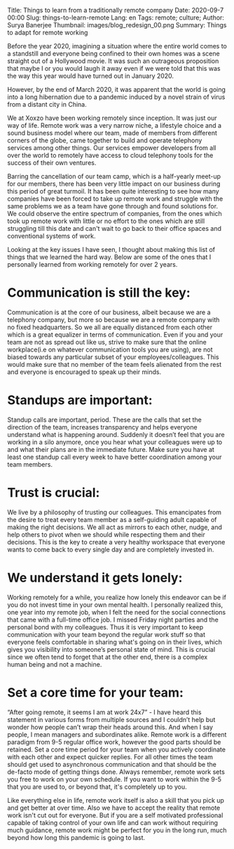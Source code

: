 Title: Things to learn from a traditionally remote company
Date: 2020-09-7 00:00 
Slug: things-to-learn-remote
Lang: en 
Tags: remote; culture; 
Author: Surya Banerjee
Thumbnail: images/blog_redesign_00.png
Summary: Things to adapt for remote working

Before the year 2020, imagining a situation where the entire world comes to a standstill and everyone being confined to their own homes was a scene straight out of a Hollywood movie. It was such an outrageous proposition that maybe I or you would laugh it away even if we were told that this was the way this year would have turned out in January 2020.

However, by the end of March 2020, it was apparent that the world is going into a long hibernation due to a pandemic induced by a novel strain of virus from a distant city in China. 

We at Xoxzo have been working remotely since inception. It was just our way of life. Remote work was a very narrow niche, a lifestyle choice and a sound business model where our team, made of members from different corners of the globe, came together to build and operate telephony services among other things. Our services empower developers from all over the world to remotely have access to cloud telephony tools for the success of their own ventures.

Barring the cancellation of our team camp, which is a half-yearly meet-up for our members, there has been very little impact on our business during this period of great turmoil. It has been quite interesting to see how many companies have been forced to take up remote work and struggle with the same problems we as a team have gone through and found solutions for. We could observe the entire spectrum of companies, from the ones which took up remote work with little or no effort to the ones which are still struggling till this date and can't wait to go back to their office spaces and conventional systems of work.

Looking at the key issues I have seen, I thought about making this list of things that we learned the hard way. Below are some of the ones that I personally learned from working remotely for over 2 years.


# Communication is still the key:
Communication is at the core of our business, albeit because we are a telephony company, but more so because we are a remote company with no fixed headquarters. So we all are equally distanced from each other which is a great equalizer in terms of communication. Even if you and your team are not as spread out like us, strive to make sure that the online workplace(i.e on whatever communication tools you are using), are not biased towards any particular subset of your employees/colleagues. This would make sure that no member of the team feels alienated from the rest and everyone is encouraged to speak up their minds.


# Standups are important:
Standup calls are important, period. These are the calls that set the direction of the team, increases transparency and helps everyone understand what is happening around. Suddenly it doesn’t feel that you are working in a silo anymore, once you hear what your colleagues were up to and what their plans are in the immediate future.  Make sure you have at least one standup call every week to have better coordination among your team members.


# Trust is crucial:
We live by a philosophy of trusting our colleagues. This emancipates from the desire to treat every team member as a self-guiding adult capable of making the right decisions. We all act as mirrors to each other, nudge, and help others to pivot when we should while respecting them and their decisions. This is the key to create a very healthy workspace that everyone wants to come back to every single day and are completely invested in.


# We understand it gets lonely:
Working remotely for a while, you realize how lonely this endeavor can be if you do not invest time in your own mental health. I personally realized this, one year into my remote job, when I felt the need for the social connections that came with a full-time office job. I missed Friday night parties and the personal bond with my colleagues. Thus it is very important to keep communication with your team beyond the regular work stuff so that everyone feels comfortable in sharing what's going on in their lives, which gives you visibility into someone’s personal state of mind. This is crucial since we often tend to forget that at the other end, there is a complex human being and not a machine.


# Set a core time for your team:
“After going remote, it seems I am at work 24x7” - I have heard this statement in various forms from multiple sources and I couldn’t help but wonder how people can’t wrap their heads around this. And when I say people, I mean managers and subordinates alike. Remote work is a different paradigm from 9-5 regular office work, however the good parts should be retained. Set a core time period for your team when you actively coordinate with each other and expect quicker replies. For all other times the team should get used to asynchronous communication and that should be the de-facto mode of getting things done. Always remember, remote work sets you free to work on your own schedule. If you want to work within the 9-5 that you are used to, or beyond that, it's completely up to you.


Like everything else in life, remote work itself is also a skill that you pick up and get better at over time. Also we have to accept the reality that remote work isn't cut out for everyone. But if you are a self motivated professional capable of taking control of your own life and can work without requiring much guidance, remote work might be perfect for you in the long run, much beyond how long this pandemic is going to last.

